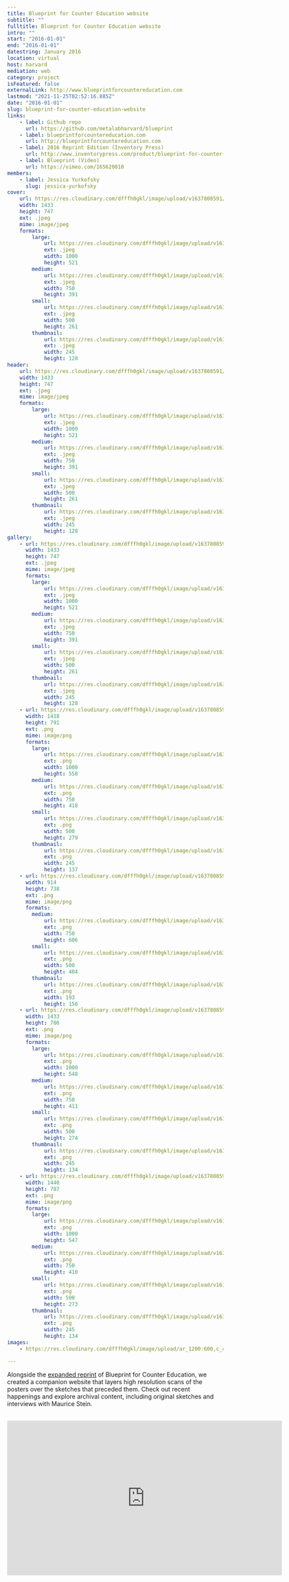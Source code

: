 ```yaml
---
title: Blueprint for Counter Education website
subtitle: ""
fulltitle: Blueprint for Counter Education website
intro: ""
start: "2016-01-01"
end: "2016-01-01"
datestring: January 2016
location: virtual
host: harvard
mediation: web
category: project
isFeatured: false
externalLink: http://www.blueprintforcountereducation.com
lastmod: "2021-11-25T02:52:16.885Z"
date: "2016-01-01"
slug: blueprint-for-counter-education-website
links:
    - label: Github repo
      url: https://github.com/metalabharvard/blueprint
    - label: blueprintforcountereducation.com
      url: http://blueprintforcountereducation.com
    - label: 2016 Reprint Edition (Inventory Press)
      url: http://www.inventorypress.com/product/blueprint-for-counter-education
    - label: Blueprint (Video)
      url: https://vimeo.com/165620010
members:
    - label: Jessica Yurkofsky
      slug: jessica-yurkofsky
cover:
    url: https://res.cloudinary.com/dfffh0gkl/image/upload/v1637808591/blueprintweb1_1184852a97.jpg
    width: 1433
    height: 747
    ext: .jpeg
    mime: image/jpeg
    formats:
        large:
            url: https://res.cloudinary.com/dfffh0gkl/image/upload/v1637808593/large_blueprintweb1_1184852a97.jpg
            ext: .jpeg
            width: 1000
            height: 521
        medium:
            url: https://res.cloudinary.com/dfffh0gkl/image/upload/v1637808593/medium_blueprintweb1_1184852a97.jpg
            ext: .jpeg
            width: 750
            height: 391
        small:
            url: https://res.cloudinary.com/dfffh0gkl/image/upload/v1637808593/small_blueprintweb1_1184852a97.jpg
            ext: .jpeg
            width: 500
            height: 261
        thumbnail:
            url: https://res.cloudinary.com/dfffh0gkl/image/upload/v1637808592/thumbnail_blueprintweb1_1184852a97.jpg
            ext: .jpeg
            width: 245
            height: 128
header:
    url: https://res.cloudinary.com/dfffh0gkl/image/upload/v1637808591/blueprintweb1_1184852a97.jpg
    width: 1433
    height: 747
    ext: .jpeg
    mime: image/jpeg
    formats:
        large:
            url: https://res.cloudinary.com/dfffh0gkl/image/upload/v1637808593/large_blueprintweb1_1184852a97.jpg
            ext: .jpeg
            width: 1000
            height: 521
        medium:
            url: https://res.cloudinary.com/dfffh0gkl/image/upload/v1637808593/medium_blueprintweb1_1184852a97.jpg
            ext: .jpeg
            width: 750
            height: 391
        small:
            url: https://res.cloudinary.com/dfffh0gkl/image/upload/v1637808593/small_blueprintweb1_1184852a97.jpg
            ext: .jpeg
            width: 500
            height: 261
        thumbnail:
            url: https://res.cloudinary.com/dfffh0gkl/image/upload/v1637808592/thumbnail_blueprintweb1_1184852a97.jpg
            ext: .jpeg
            width: 245
            height: 128
gallery:
    - url: https://res.cloudinary.com/dfffh0gkl/image/upload/v1637808591/blueprintweb1_1184852a97.jpg
      width: 1433
      height: 747
      ext: .jpeg
      mime: image/jpeg
      formats:
        large:
            url: https://res.cloudinary.com/dfffh0gkl/image/upload/v1637808593/large_blueprintweb1_1184852a97.jpg
            ext: .jpeg
            width: 1000
            height: 521
        medium:
            url: https://res.cloudinary.com/dfffh0gkl/image/upload/v1637808593/medium_blueprintweb1_1184852a97.jpg
            ext: .jpeg
            width: 750
            height: 391
        small:
            url: https://res.cloudinary.com/dfffh0gkl/image/upload/v1637808593/small_blueprintweb1_1184852a97.jpg
            ext: .jpeg
            width: 500
            height: 261
        thumbnail:
            url: https://res.cloudinary.com/dfffh0gkl/image/upload/v1637808592/thumbnail_blueprintweb1_1184852a97.jpg
            ext: .jpeg
            width: 245
            height: 128
    - url: https://res.cloudinary.com/dfffh0gkl/image/upload/v1637808591/blueprintweb4_44b3ed0089.png
      width: 1418
      height: 791
      ext: .png
      mime: image/png
      formats:
        large:
            url: https://res.cloudinary.com/dfffh0gkl/image/upload/v1637808592/large_blueprintweb4_44b3ed0089.png
            ext: .png
            width: 1000
            height: 558
        medium:
            url: https://res.cloudinary.com/dfffh0gkl/image/upload/v1637808593/medium_blueprintweb4_44b3ed0089.png
            ext: .png
            width: 750
            height: 418
        small:
            url: https://res.cloudinary.com/dfffh0gkl/image/upload/v1637808593/small_blueprintweb4_44b3ed0089.png
            ext: .png
            width: 500
            height: 279
        thumbnail:
            url: https://res.cloudinary.com/dfffh0gkl/image/upload/v1637808592/thumbnail_blueprintweb4_44b3ed0089.png
            ext: .png
            width: 245
            height: 137
    - url: https://res.cloudinary.com/dfffh0gkl/image/upload/v1637808592/blueprintweb2_451d2becfd.png
      width: 914
      height: 738
      ext: .png
      mime: image/png
      formats:
        medium:
            url: https://res.cloudinary.com/dfffh0gkl/image/upload/v1637808593/medium_blueprintweb2_451d2becfd.png
            ext: .png
            width: 750
            height: 606
        small:
            url: https://res.cloudinary.com/dfffh0gkl/image/upload/v1637808593/small_blueprintweb2_451d2becfd.png
            ext: .png
            width: 500
            height: 404
        thumbnail:
            url: https://res.cloudinary.com/dfffh0gkl/image/upload/v1637808592/thumbnail_blueprintweb2_451d2becfd.png
            ext: .png
            width: 193
            height: 156
    - url: https://res.cloudinary.com/dfffh0gkl/image/upload/v1637808591/blueprintweb5_cabb8c4be1.png
      width: 1433
      height: 786
      ext: .png
      mime: image/png
      formats:
        large:
            url: https://res.cloudinary.com/dfffh0gkl/image/upload/v1637808593/large_blueprintweb5_cabb8c4be1.png
            ext: .png
            width: 1000
            height: 548
        medium:
            url: https://res.cloudinary.com/dfffh0gkl/image/upload/v1637808593/medium_blueprintweb5_cabb8c4be1.png
            ext: .png
            width: 750
            height: 411
        small:
            url: https://res.cloudinary.com/dfffh0gkl/image/upload/v1637808594/small_blueprintweb5_cabb8c4be1.png
            ext: .png
            width: 500
            height: 274
        thumbnail:
            url: https://res.cloudinary.com/dfffh0gkl/image/upload/v1637808592/thumbnail_blueprintweb5_cabb8c4be1.png
            ext: .png
            width: 245
            height: 134
    - url: https://res.cloudinary.com/dfffh0gkl/image/upload/v1637808591/blueprintweb3_cb2b38744a.png
      width: 1440
      height: 787
      ext: .png
      mime: image/png
      formats:
        large:
            url: https://res.cloudinary.com/dfffh0gkl/image/upload/v1637808592/large_blueprintweb3_cb2b38744a.png
            ext: .png
            width: 1000
            height: 547
        medium:
            url: https://res.cloudinary.com/dfffh0gkl/image/upload/v1637808593/medium_blueprintweb3_cb2b38744a.png
            ext: .png
            width: 750
            height: 410
        small:
            url: https://res.cloudinary.com/dfffh0gkl/image/upload/v1637808593/small_blueprintweb3_cb2b38744a.png
            ext: .png
            width: 500
            height: 273
        thumbnail:
            url: https://res.cloudinary.com/dfffh0gkl/image/upload/v1637808592/thumbnail_blueprintweb3_cb2b38744a.png
            ext: .png
            width: 245
            height: 134
images:
    - https://res.cloudinary.com/dfffh0gkl/image/upload/ar_1200:600,c_crop/c_limit,h_1200,w_600/v1637808591/blueprintweb1_1184852a97.jpg

---
```

Alongside the [expanded reprint](http://www.inventorypress.com/product/blueprint-for-counter-education) of Blueprint for Counter Education, we created a companion website that layers high resolution scans of the posters over the sketches that preceded them. Check out recent happenings and explore archival content, including original sketches and interviews with Maurice Stein.

<br />

<iframe src="https://player.vimeo.com/video/165620010" width="640" height="360" frameborder="0" webkitallowfullscreen mozallowfullscreen allowfullscreen></iframe>